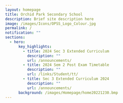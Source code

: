 ```yaml
---
layout: homepage
title: Orchid Park Secondary School
description: Brief site description here
image: /images/Icons/OPSS_Logo_Colour.jpg
permalink: /
notification: ""
sections:
  - hero:
      key_highlights:
        - title: 2024 Sec 3 Extended Curriculum
          description: ""
          url: /announcements/
        - title: 2024 Sem 2 Post Exam Timetable
          description: ""
          url: /links/Student/tt/
        - title: Sec 3 Extended Curriculum 2024
          description: ""
          url: /announcements/
      background: /images/Homepage/home20221230.bmp
---
```

